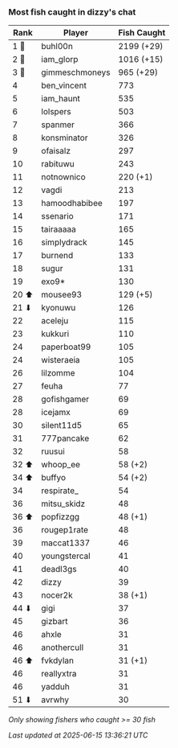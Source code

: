 ### Most fish caught in dizzy's chat
| Rank | Player | Fish Caught |
|------|--------|-----------|
| 1 🥇  | buhl00n  | 2199 (+29) |
| 2 🥈  | iam_glorp  | 1016 (+15) |
| 3 🥉  | gimmeschmoneys  | 965 (+29) |
| 4  | ben_vincent  | 773 |
| 5  | iam_haunt  | 535 |
| 6  | lolspers  | 503 |
| 7  | spanmer  | 366 |
| 8  | konsminator  | 326 |
| 9  | ofaisalz  | 297 |
| 10  | rabituwu  | 243 |
| 11  | notnownico  | 220 (+1) |
| 12  | vagdi  | 213 |
| 13  | hamoodhabibee  | 197 |
| 14  | ssenario  | 171 |
| 15  | tairaaaaa  | 165 |
| 16  | simplydrack  | 145 |
| 17  | burnend  | 133 |
| 18  | sugur  | 131 |
| 19  | exo9*  | 130 |
| 20 ⬆ | mousee93  | 129 (+5) |
| 21 ⬇ | kyonuwu  | 126 |
| 22  | aceleju  | 115 |
| 23  | kukkuri  | 110 |
| 24  | paperboat99  | 105 |
| 24  | wisteraeia  | 105 |
| 26  | lilzomme  | 104 |
| 27  | feuha  | 77 |
| 28  | gofishgamer  | 69 |
| 28  | icejamx  | 69 |
| 30  | silent11d5  | 65 |
| 31  | 777pancake  | 62 |
| 32  | ruusui  | 58 |
| 32 ⬆ | whoop_ee  | 58 (+2) |
| 34 ⬆ | buffyo  | 54 (+2) |
| 34  | respirate_  | 54 |
| 36  | mitsu_skidz  | 48 |
| 36 ⬆ | popfizzgg  | 48 (+1) |
| 36  | rougep1rate  | 48 |
| 39  | maccat1337  | 46 |
| 40  | youngstercal  | 41 |
| 41  | deadl3gs  | 40 |
| 42  | dizzy  | 39 |
| 43  | nocer2k  | 38 (+1) |
| 44 ⬇ | gigi  | 37 |
| 45  | gizbart  | 36 |
| 46  | ahxle  | 31 |
| 46  | anothercull  | 31 |
| 46 ⬆ | fvkdylan  | 31 (+1) |
| 46  | reallyxtra  | 31 |
| 46  | yadduh  | 31 |
| 51 ⬇ | avrwhy  | 30 |

_Only showing fishers who caught >= 30 fish_

_Last updated at 2025-06-15 13:36:21 UTC_